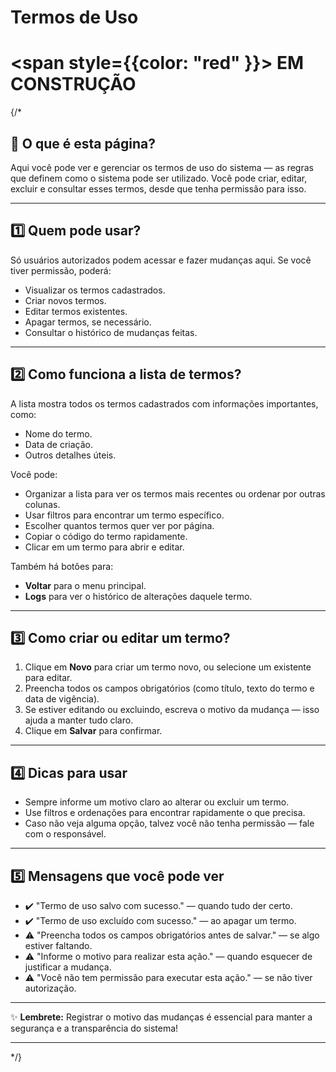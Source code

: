 

#  Termos de Uso

#  <span style={{color: "red" }}>  EM CONSTRUÇÃO </span>

{/*

## 📄 O que é esta página?
Aqui você pode ver e gerenciar os termos de uso do sistema — as regras que definem como o sistema pode ser utilizado. Você pode criar, editar, excluir e consultar esses termos, desde que tenha permissão para isso.

---

## 1️⃣ Quem pode usar?

Só usuários autorizados podem acessar e fazer mudanças aqui. Se você tiver permissão, poderá:

- Visualizar os termos cadastrados.
- Criar novos termos.
- Editar termos existentes.
- Apagar termos, se necessário.
- Consultar o histórico de mudanças feitas.

---

## 2️⃣ Como funciona a lista de termos?

A lista mostra todos os termos cadastrados com informações importantes, como:

- Nome do termo.
- Data de criação.
- Outros detalhes úteis.

Você pode:

- Organizar a lista para ver os termos mais recentes ou ordenar por outras colunas.
- Usar filtros para encontrar um termo específico.
- Escolher quantos termos quer ver por página.
- Copiar o código do termo rapidamente.
- Clicar em um termo para abrir e editar.

Também há botões para:

- **Voltar** para o menu principal.
- **Logs** para ver o histórico de alterações daquele termo.

---

## 3️⃣ Como criar ou editar um termo?

1. Clique em **Novo** para criar um termo novo, ou selecione um existente para editar.
2. Preencha todos os campos obrigatórios (como título, texto do termo e data de vigência).
3. Se estiver editando ou excluindo, escreva o motivo da mudança — isso ajuda a manter tudo claro.
4. Clique em **Salvar** para confirmar.

---

## 4️⃣ Dicas para usar

- Sempre informe um motivo claro ao alterar ou excluir um termo.
- Use filtros e ordenações para encontrar rapidamente o que precisa.
- Caso não veja alguma opção, talvez você não tenha permissão — fale com o responsável.

---

## 5️⃣ Mensagens que você pode ver

- ✔️ "Termo de uso salvo com sucesso." — quando tudo der certo.
- ✔️ "Termo de uso excluído com sucesso." — ao apagar um termo.
- ⚠️ "Preencha todos os campos obrigatórios antes de salvar." — se algo estiver faltando.
- ⚠️ "Informe o motivo para realizar esta ação." — quando esquecer de justificar a mudança.
- ⚠️ "Você não tem permissão para executar esta ação." — se não tiver autorização.

---

✨ **Lembrete:** Registrar o motivo das mudanças é essencial para manter a segurança e a transparência do sistema!

---

*/}
